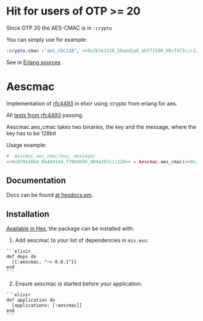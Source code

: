 # Hit for users of OTP >= 20

Since OTP 20 the AES-CMAC is in `:crypto`

You can simply use for example:

```elixir
:crypto.cmac :"aes_cbc128", <<0x2b7e1516_28aed2a6_abf71588_09cf4f3c::128>>,<<0x6bc1bee2_2e409f96_e93d7e11_7393172a_ae2d8a57_1e03ac9c_9eb76fac_45af8e51_30c81c46_a35ce411::320>>
```
See in [Erlang sources](https://github.com/erlang/otp/blob/83e20c62057ebc1d8064bf57b01be560cd244e1d/lib/crypto/src/crypto.erl#L159)


# Aescmac

Implementation of [rfc4493](https://tools.ietf.org/html/rfc4493) in elixir using :crypto from erlang for aes.

All [tests from rfc4493](https://tools.ietf.org/html/rfc4493#page-11) passing.

Aescmac.aes_cmac takes two binaries, the key and the message, where the key has to be 128bit

Usage example:

```elixir
#  Aescmac.aes_cmac(key, message)
<<0x070a16b4_6b4d4144_f79bdd9d_d04a287c::128>> = Aescmac.aes_cmac(<<0x2b7e1516_28aed2a6_abf71588_09cf4f3c::128>>,<<0x6bc1bee2_2e409f96_e93d7e11_7393172a::128>>)
```

## Documentation

Docs can be found [at hexdocs.pm](https://hexdocs.pm/aescmac/).

## Installation

[Available in Hex](https://hex.pm/packages/aescmac), the package can be installed with:

  1. Add aescmac to your list of dependencies in `mix.exs`:

    ```elixir
    def deps do
      [{:aescmac, "~> 0.0.1"}]
    end
    ```

  2. Ensure aescmac is started before your application:

    ```elixir
    def application do
      [applications: [:aescmac]]
    end
    ```
